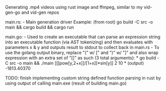 Generating .mp4 videos using rust image and ffmpeg, similar to my vid-gen-go and vid-gen repos

main.rs:
    - Main generation driver
    Example: (from root) go build -C src -o main && cargo build && cargo run

main.go:
    - Used to create an executable that can parse an expression string into an executable function (via AST tokenizing) and then evaluates with parameters x & y and outputs result to stdout to collect back in main.rs
    - To use the golang output binary, replace "(" w/ [" and ")" w/ "]" and also wrap expression with an extra set of "[]" as such (3 total arguments):
      * go build -C src -o main && ./main [[[pow[y,2+x]]/[1+x]]*sin[y]] 2 10 
      * (output) -1813.40370

TODO: finish implementing custom string defined function parsing in rust by using output of calling main.exe (result of building main.go)
